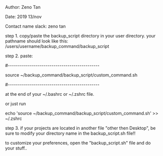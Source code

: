 Author: Zeno Tan

Date: 2019 13/nov

Contact name slack: zeno tan

step 1. copy/paste the backup_script directory in your user directory. your pathname should look like this: /users/username/backup_command/backup_script

step 2. paste:

#----------------------------------------------

source ~/backup_command/backup_script/custom_command.sh

#----------------------------------------------

at the end of your ~/.bashrc or ~/.zshrc file.

or just run

echo 'source ~/backup_command/backup_script/custom_command.sh' >> ~/.zshrc

step 3. if your projects are located in another file "other then Desktop",
be sure to modify your directory name in the backup_script.sh file!!

to customize your preferences, open the "backup_script.sh" file and do your stuff..
